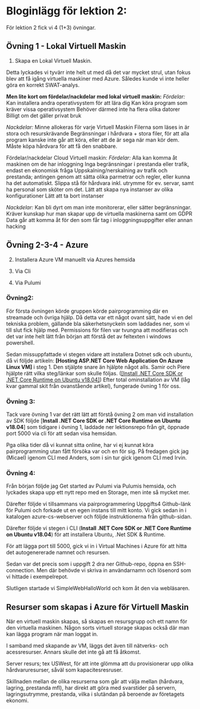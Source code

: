 # Bloginlägg för lektion 2:

För lektion 2 fick vi 4 (1+3) övningar.

## Övning 1 - Lokal Virtuell Maskin

1. Skapa en Lokal Virtuell Maskin.

Detta lyckades vi tyvärr inte helt ut med då det var mycket strul, utan fokus blev att få igång virtuella maskiner med Azure. Således kunde vi inte heller göra en korrekt SWAT-analys.

**Men lite kort om fördelar/nackdelar med lokal virtuell maskin:**
*Fördelar:*
Kan installera andra operativsystem för att lära dig
Kan köra program som kräver vissa operativsystem
Behöver därmed inte ha flera olika datorer
Billigt om det gäller privat bruk

*Nackdelar:*
Minne allokeras för varje Virtuell Maskin
Filerna som läses in är stora och resurskrävande
Begränsningar i hårdvara + stora filer, för att alla program kanske inte går att köra, eller att de är sega när man kör dem.
Måste köpa hårdvara för att få den snabbare.

Fördelar/nackdelar Cloud Virtuell maskin:
*Fördelar:*
Alla kan komma åt maskinen om de har inloggning
Inga begränsningar i prestanda eller trafik, endast en ekonomisk fråga
Uppskalning/nerskalning av trafik och prestanda; antingen genom att sätta olika parmetrar och regler, eller kunna ha det automatiskt.
Slippa stå för hårdvara inkl. utrymme för ev. servar, samt ha personal som sköter om det.
Lätt att skapa nya instanser av olika konfigurationer
Lätt att ta bort instanser

*Nackdelar:*
Kan bli dyrt om man inte monitorerar, eller sätter begränsningar.
Kräver kunskap hur man skapar upp de virtuella maskinerna samt om GDPR
Data går att komma åt för den som får tag i inloggningsuppgifter eller annan hacking

## Övning 2-3-4 - Azure

2. Installera Azure VM manuellt via Azures hemsida

3. Via Cli

4. Via Pulumi

### Övning2:

För första övningen körde gruppen körde pairprogramming där en streamade och övriga hjälp. Då detta var ett något ovant sätt, hade vi en del tekniska problem, gällande bla säkerhetsnyckeln som laddades ner, som vi till slut fick hjälp med. Permissions för filen var tvungna att modifieras och det var inte helt lätt från början att förstå det av feltexten i windows powershell.

Sedan missuppfattade vi stegen vidare att installera Dotnet sdk och ubuntu, då vi följde artikeln: **[Hosting ASP.NET Core Web Application On Azure Linux VM]** i steg 1. Den stjälpte snare än hjälpte något alls. Samir och Piere hjälpte rätt vilka steg/länkar som skulle följas. ([[Install .NET Core SDK or .NET Core Runtime on Ubuntu v18.04]]()) Efter total ominstallation av VM (låg kvar gammal skit från ovanstående artikel), fungerade övning 1 för oss.

### Övning 3:

Tack vare övning 1 var det rätt lätt att förstå övning 2 om man vid installation av SDK följde [**Install .NET Core SDK or .NET Core Runtime on Ubuntu v18.04**] som tidigare i övning 1, laddade ner lektionsrepo från git, öppnade port 5000 via cli för att sedan visa hemsidan.

Pga olika tider då vi kunnat sitta online, har vi ej kunnat köra pairprogramming utan fått försöka var och en för sig. På fredagen gick jag (Micael) igenom CLI med Anders, som i sin tur gick igenom CLI med Irvin.

### Övning 4:

Från början följde jag Get started av Pulumi via Pulumis hemsida, och lyckades skapa upp ett nytt repo med en Storage, men inte så mycket mer.

Därefter följde vi tillsammans via pairprogrammering Uppgifts4 Github-länk för Pulumi och forkade ut en egen instans till mitt konto. Vi gick sedan in i katalogen azure-cs-webserver och följde instruktionerna från github-sidan.

Därefter följde vi stegen i CLI (**Install .NET Core SDK or .NET Core Runtime on Ubuntu v18.04**) för att installera Ubuntu, .Net SDK & Runtime.

För att lägga port till 5000, gick vi in i Virtual Machines i Azure för att hitta det autogenererade namnet och resursen.

Sedan var det precis som i uppgift 2 dra ner Github-repo, öppna en SSH-connection. Men där behövde vi skriva in användarnamn och lösenord som vi hittade i exempelrepot.

Slutligen startade vi SimpleWebHalloWorld och kom åt den via webläsaren. 



## Resurser som skapas i Azure för Virtuell Maskin

När en virtuell maskin skapas, så skapas en resursgrupp och ett namn för den virtuella maskinen. Någon sorts virtuell storage skapas också där man kan lägga program när man loggat in.

I samband med skapande av VM, läggs det även till nätverks- och acessresurser. Annars skulle det inte gå att få åtkomst.

Server resurs; tex USWest, för att inte glömma att du provisionerar upp olika hårdvaruresurser, såväl som kapacitesresruser.

Skillnaden mellan de olika resurserna som går att välja mellan (hårdvara, lagring, prestanda mfl), har direkt att göra med svarstider på servern, lagringsutrymme, prestanda, vilka i slutändan på beroende av företagets ekonomi.

